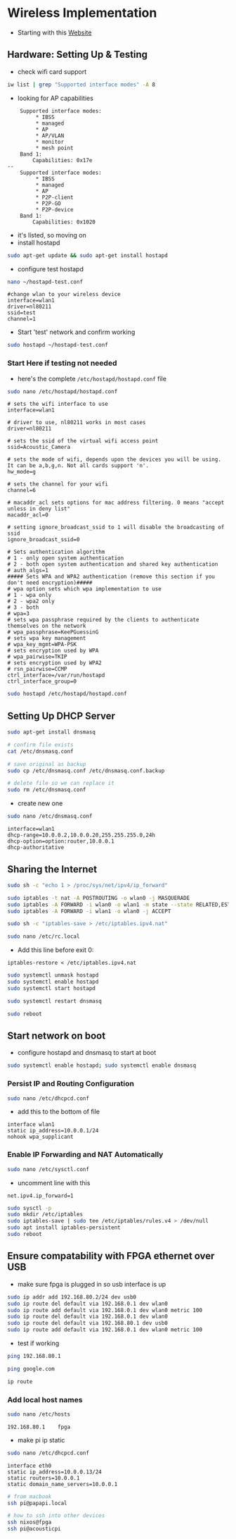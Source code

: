 # Wireless Implementation

- Starting with this [Website](https://nims11.wordpress.com/2012/04/27/hostapd-the-linux-way-to-create-virtual-wifi-access-point/)

## Hardware: Setting Up & Testing
- check wifi card support
```zsh
iw list | grep "Supported interface modes" -A 8
```
- looking for AP capabilities
~~~
	Supported interface modes:
		 * IBSS
		 * managed
		 * AP
		 * AP/VLAN
		 * monitor
		 * mesh point
	Band 1:
		Capabilities: 0x17e
--
	Supported interface modes:
		 * IBSS
		 * managed
		 * AP
		 * P2P-client
		 * P2P-GO
		 * P2P-device
	Band 1:
		Capabilities: 0x1020

~~~
- it's listed, so moving on
- install hostapd
```zsh
sudo apt-get update && sudo apt-get install hostapd
```
- configure test hostapd
```zsh
nano ~/hostapd-test.conf
```
~~~
#change wlan to your wireless device
interface=wlan1
driver=nl80211
ssid=test
channel=1
~~~
- Start 'test' network and confirm working 
```zsh
sudo hostapd ~/hostapd-test.conf
```

### Start Here if testing not needed
- here's the complete ```/etc/hostapd/hostapd.conf``` file
```zsh
sudo nano /etc/hostapd/hostapd.conf
```
~~~
# sets the wifi interface to use
interface=wlan1

# driver to use, nl80211 works in most cases
driver=nl80211

# sets the ssid of the virtual wifi access point
ssid=Acoustic_Camera

# sets the mode of wifi, depends upon the devices you will be using. It can be a,b,g,n. Not all cards support 'n'.
hw_mode=g

# sets the channel for your wifi
channel=6

# macaddr_acl sets options for mac address filtering. 0 means "accept unless in deny list"
macaddr_acl=0

# setting ignore_broadcast_ssid to 1 will disable the broadcasting of ssid
ignore_broadcast_ssid=0

# Sets authentication algorithm
# 1 - only open system authentication
# 2 - both open system authentication and shared key authentication
# auth_algs=1
##### Sets WPA and WPA2 authentication (remove this section if you don't need encryption)#####
# wpa option sets which wpa implementation to use
# 1 - wpa only
# 2 - wpa2 only
# 3 - both
# wpa=3
# sets wpa passphrase required by the clients to authenticate themselves on the network
# wpa_passphrase=KeePGuessinG
# sets wpa key management
# wpa_key_mgmt=WPA-PSK
# sets encryption used by WPA
# wpa_pairwise=TKIP
# sets encryption used by WPA2
# rsn_pairwise=CCMP
ctrl_interface=/var/run/hostapd
ctrl_interface_group=0

~~~

```zsh
sudo hostapd /etc/hostapd/hostapd.conf
```


## Setting Up DHCP Server

```zsh
sudo apt-get install dnsmasq

# confirm file exists
cat /etc/dnsmasq.conf

# save original as backup
sudo cp /etc/dnsmasq.conf /etc/dnsmasq.conf.backup

# delete file so we can replace it 
sudo rm /etc/dnsmasq.conf
```
- create new one
```zsh
sudo nano /etc/dnsmasq.conf
```

~~~
interface=wlan1
dhcp-range=10.0.0.2,10.0.0.20,255.255.255.0,24h
dhcp-option=option:router,10.0.0.1
dhcp-authoritative
~~~

## Sharing the Internet
```zsh
sudo sh -c "echo 1 > /proc/sys/net/ipv4/ip_forward"
```
```zsh
sudo iptables -t nat -A POSTROUTING -o wlan0 -j MASQUERADE
sudo iptables -A FORWARD -i wlan0 -o wlan1 -m state --state RELATED,ESTABLISHED -j ACCEPT
sudo iptables -A FORWARD -i wlan1 -o wlan0 -j ACCEPT
```
```zsh
sudo sh -c "iptables-save > /etc/iptables.ipv4.nat"
```

```zsh
sudo nano /etc/rc.local
```
- Add this line before exit 0:
~~~
iptables-restore < /etc/iptables.ipv4.nat
~~~

```zsh
sudo systemctl unmask hostapd
sudo systemctl enable hostapd
sudo systemctl start hostapd

sudo systemctl restart dnsmasq

```
```zsh
sudo reboot
```

## Start network on boot

- configure hostapd and dnsmasq to start at boot
```zsh
sudo systemctl enable hostapd; sudo systemctl enable dnsmasq
```

### Persist IP and Routing Configuration
```zsh
sudo nano /etc/dhcpcd.conf
```
- add this to the bottom of file
~~~
interface wlan1
static ip_address=10.0.0.1/24
nohook wpa_supplicant
~~~

### Enable IP Forwarding and NAT Automatically
```zsh
sudo nano /etc/sysctl.conf
```
- uncomment line with this
~~~
net.ipv4.ip_forward=1
~~~
```zsh
sudo sysctl -p
sudo mkdir /etc/iptables
sudo iptables-save | sudo tee /etc/iptables/rules.v4 > /dev/null
sudo apt install iptables-persistent
sudo reboot
```

## Ensure compatability with FPGA ethernet over USB
- make sure fpga is plugged in so usb interface is up
```zsh
sudo ip addr add 192.168.80.2/24 dev usb0
sudo ip route del default via 192.168.0.1 dev wlan0
sudo ip route add default via 192.168.0.1 dev wlan0 metric 100
sudo ip route del default via 192.168.0.1 dev wlan0
sudo ip route del default via 192.168.80.1 dev usb0
sudo ip route add default via 192.168.0.1 dev wlan0 metric 100

```

- test if working
```zsh
ping 192.168.80.1
```
```zsh
ping google.com
```

```zsh
ip route
```

### Add local host names
```zsh
sudo nano /etc/hosts
```
~~~
192.168.80.1    fpga
~~~

- make pi ip static
```zsh
sudo nano /etc/dhcpcd.conf 
```
~~~
interface eth0
static ip_address=10.0.0.13/24
static routers=10.0.0.1
static domain_name_servers=10.0.0.1
~~~

```zsh
# from macbook
ssh pi@papapi.local

# how to ssh into other devices
ssh nixos@fpga
ssh pi@acousticpi
```